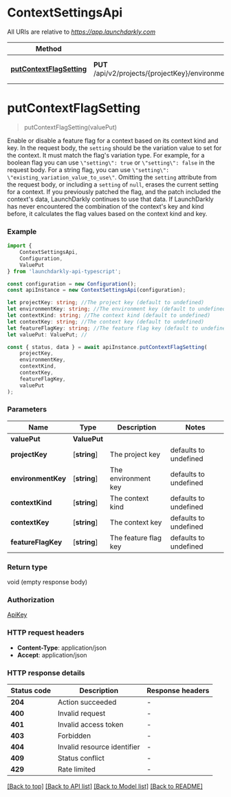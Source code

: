 # ContextSettingsApi

All URIs are relative to *https://app.launchdarkly.com*

|Method | HTTP request | Description|
|------------- | ------------- | -------------|
|[**putContextFlagSetting**](#putcontextflagsetting) | **PUT** /api/v2/projects/{projectKey}/environments/{environmentKey}/contexts/{contextKind}/{contextKey}/flags/{featureFlagKey} | Update flag settings for context|

# **putContextFlagSetting**
> putContextFlagSetting(valuePut)

 Enable or disable a feature flag for a context based on its context kind and key.  In the request body, the `setting` should be the variation value to set for the context. It must match the flag\'s variation type. For example, for a boolean flag you can use `\"setting\": true` or `\"setting\": false` in the request body. For a string flag, you can use `\"setting\": \"existing_variation_value_to_use\"`.  Omitting the `setting` attribute from the request body, or including a `setting` of `null`, erases the current setting for a context.  If you previously patched the flag, and the patch included the context\'s data, LaunchDarkly continues to use that data. If LaunchDarkly has never encountered the combination of the context\'s key and kind before, it calculates the flag values based on the context kind and key. 

### Example

```typescript
import {
    ContextSettingsApi,
    Configuration,
    ValuePut
} from 'launchdarkly-api-typescript';

const configuration = new Configuration();
const apiInstance = new ContextSettingsApi(configuration);

let projectKey: string; //The project key (default to undefined)
let environmentKey: string; //The environment key (default to undefined)
let contextKind: string; //The context kind (default to undefined)
let contextKey: string; //The context key (default to undefined)
let featureFlagKey: string; //The feature flag key (default to undefined)
let valuePut: ValuePut; //

const { status, data } = await apiInstance.putContextFlagSetting(
    projectKey,
    environmentKey,
    contextKind,
    contextKey,
    featureFlagKey,
    valuePut
);
```

### Parameters

|Name | Type | Description  | Notes|
|------------- | ------------- | ------------- | -------------|
| **valuePut** | **ValuePut**|  | |
| **projectKey** | [**string**] | The project key | defaults to undefined|
| **environmentKey** | [**string**] | The environment key | defaults to undefined|
| **contextKind** | [**string**] | The context kind | defaults to undefined|
| **contextKey** | [**string**] | The context key | defaults to undefined|
| **featureFlagKey** | [**string**] | The feature flag key | defaults to undefined|


### Return type

void (empty response body)

### Authorization

[ApiKey](../README.md#ApiKey)

### HTTP request headers

 - **Content-Type**: application/json
 - **Accept**: application/json


### HTTP response details
| Status code | Description | Response headers |
|-------------|-------------|------------------|
|**204** | Action succeeded |  -  |
|**400** | Invalid request |  -  |
|**401** | Invalid access token |  -  |
|**403** | Forbidden |  -  |
|**404** | Invalid resource identifier |  -  |
|**409** | Status conflict |  -  |
|**429** | Rate limited |  -  |

[[Back to top]](#) [[Back to API list]](../README.md#documentation-for-api-endpoints) [[Back to Model list]](../README.md#documentation-for-models) [[Back to README]](../README.md)

